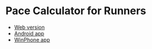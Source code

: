 # Pace Calculator for Runners

- [Web version](https://pace-calculator.amartynov.ru)
- [Android app](https://play.google.com/store/apps/details?id=ru.amartynov.pace_calculator)
- [WinPhone app](https://www.microsoft.com/en-us/p/pace-calculator/9nblggh5kp03)

